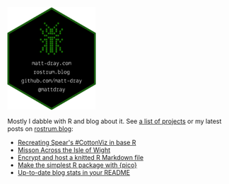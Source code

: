 <img src="https://raw.githubusercontent.com/matt-dray/stickers/master/output/business_hex.png" width=200>

Mostly I dabble with R and blog about it. See [a list of projects](https://github.com/matt-dray/projects/blob/main/README.md) or my latest posts on [rostrum.blog](https://www.rostrum.blog/):

<!-- BLOG-POST-LIST:START -->
- [Recreating Spear's #CottonViz in base R](https://www.rostrum.blog/2021/06/08/recreate-spear/)
- [Misson Across the Isle of Wight](https://www.rostrum.blog/2021/05/22/mission-across-iow/)
- [Encrypt and host a knitted R Markdown file](https://www.rostrum.blog/2021/05/07/encrypted-rmd/)
- [Make the simplest R package with {pico}](https://www.rostrum.blog/2021/04/18/pico-pkg/)
- [Up-to-date blog stats in your README](https://www.rostrum.blog/2021/04/14/gha-readme/)
<!-- BLOG-POST-LIST:END -->
